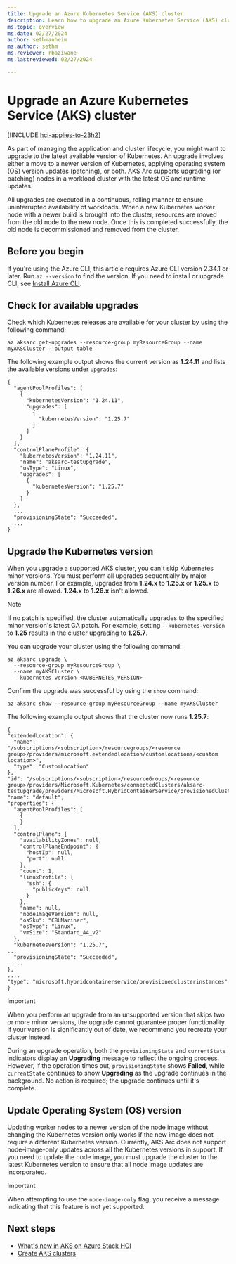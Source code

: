 ```yaml
---
title: Upgrade an Azure Kubernetes Service (AKS) cluster
description: Learn how to upgrade an Azure Kubernetes Service (AKS) cluster.
ms.topic: overview
ms.date: 02/27/2024
author: sethmanheim
ms.author: sethm 
ms.reviewer: rbaziwane
ms.lastreviewed: 02/27/2024

---
```


# Upgrade an Azure Kubernetes Service (AKS) cluster

[!INCLUDE [hci-applies-to-23h2](includes/hci-applies-to-23h2.md)]

As part of managing the application and cluster lifecycle, you might want to upgrade to the latest available version of Kubernetes. An upgrade involves either a move to a newer version of Kubernetes, applying operating system (OS) version updates (patching), or both. AKS Arc supports upgrading (or patching) nodes in a workload cluster with the latest OS and runtime updates.

All upgrades are executed in a continuous, rolling manner to ensure uninterrupted availability of workloads. When a new Kubernetes worker node with a newer build is brought into the cluster, resources are moved from the old node to the new node. Once this is completed successfully, the old node is decommissioned and removed from the cluster.

## Before you begin

If you're using the Azure CLI, this article requires Azure CLI version 2.34.1 or later. Run `az --version` to find the version. If you need to install or upgrade CLI, see [Install Azure CLI](/cli/azure/install-azure-cli).

## Check for available upgrades

Check which Kubernetes releases are available for your cluster by using the following command:

```azurecli
az aksarc get-upgrades --resource-group myResourceGroup --name myAKSCluster --output table
```

The following example output shows the current version as **1.24.11** and lists the available versions under `upgrades`:

```output
{  
  "agentPoolProfiles": [  
    {  
      "kubernetesVersion": "1.24.11",  
      "upgrades": [  
        {  
          "kubernetesVersion": "1.25.7"  
        }  
      ]  
    }  
  ],  
  "controlPlaneProfile": {  
    "kubernetesVersion": "1.24.11",  
    "name": "aksarc-testupgrade",  
    "osType": "Linux",  
    "upgrades": [  
      {  
        "kubernetesVersion": "1.25.7"  
      }  
    ]  
  },  
  ...  
  "provisioningState": "Succeeded",  
  ...  
}
```

## Upgrade the Kubernetes version

When you upgrade a supported AKS cluster, you can't skip Kubernetes minor versions. You must perform all upgrades sequentially by major version number. For example, upgrades from **1.24.x** to **1.25.x** or **1.25.x** to **1.26.x** are allowed. **1.24.x** to **1.26.x** isn't allowed.

> [!NOTE]
> If no patch is specified, the cluster automatically upgrades to the specified minor version's latest GA patch. For example, setting `--kubernetes-version` to **1.25** results in the cluster upgrading to **1.25.7**.

You can upgrade your cluster using the following command:

```azurecli
az aksarc upgrade \
  --resource-group myResourceGroup \
  --name myAKSCluster \
  --kubernetes-version <KUBERNETES_VERSION>
```

Confirm the upgrade was successful by using the `show` command:

```azurecli
az aksarc show --resource-group myResourceGroup --name myAKSCluster
```

The following example output shows that the cluster now runs **1.25.7**:

```output
{  
"extendedLocation": {  
  "name":
"/subscriptions/<subscription>/resourcegroups/<resource group>/providers/microsoft.extendedlocation/customlocations/<custom
location>",  
  "type": "CustomLocation"  
},  
"id": "/subscriptions/<subscription>/resourceGroups/<resource group>/providers/Microsoft.Kubernetes/connectedClusters/aksarc-testupgrade/providers/Microsoft.HybridContainerService/provisionedClusterInstances/default",  
"name": "default",  
"properties": {  
  "agentPoolProfiles": [  
    {  
    }  
  ],  
  "controlPlane": {  
    "availabilityZones": null,  
    "controlPlaneEndpoint": {  
      "hostIp": null,  
      "port": null  
    },  
    "count": 1,  
    "linuxProfile": {  
      "ssh": {  
        "publicKeys": null  
      }  
    },  
    "name": null,  
    "nodeImageVersion": null,  
    "osSku": "CBLMariner",  
    "osType": "Linux",  
    "vmSize": "Standard_A4_v2"  
  },  
  "kubernetesVersion": "1.25.7",  
...  
  "provisioningState": "Succeeded",  
  ...  
},  
....  
"type": "microsoft.hybridcontainerservice/provisionedclusterinstances"  
}
```

> [!IMPORTANT]
> When you perform an upgrade from an unsupported version that skips two or more minor versions, the upgrade cannot guarantee proper functionality. If your version is significantly out of date, we recommend you recreate your cluster instead.

During an upgrade operation, both the `provisioningState` and `currentState` indicators display an **Upgrading** message to reflect the ongoing process. However, if the operation times out, `provisioningState` shows **Failed**, while `currentState` continues to show **Upgrading** as the upgrade continues in the background. No action is required; the upgrade continues until it's complete.

## Update Operating System (OS) version

Updating worker nodes to a newer version of the node image without changing the Kubernetes version only works if the new image does not require a different Kubernetes version. Currently, AKS Arc does not support node-image-only updates across all the Kubernetes versions in support. If you need to update the node image, you must upgrade the cluster to the latest Kubernetes version to ensure that all node image updates are incorporated.

> [!IMPORTANT]
> When attempting to use the `node-image-only` flag, you receive a message indicating that this feature is not yet supported.

## Next steps

- [What's new in AKS on Azure Stack HCI](aks-overview.md)
- [Create AKS clusters](aks-create-clusters-cli.md)

